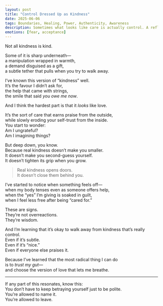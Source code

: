 ```yaml
---
layout: post
title: "Control Dressed Up as Kindness"
date: 2025-06-06
tags: Boundaries, Healing, Power, Authenticity, Awareness
description: Sometimes what looks like care is actually control. A reflection on reclaiming truth from disguised intentions.
emotions: [fear, acceptance]
---
```


Not all kindness is kind.

Some of it is sharp underneath—  
a manipulation wrapped in warmth,  
a demand disguised as a gift,  
a subtle tether that pulls when you try to walk away.

I’ve known this version of “kindness” well.  
It’s the favour I didn’t ask for,  
the help that came with strings,  
the smile that said *you owe me now*.

And I think the hardest part is that it *looks* like love.

It’s the sort of care that earns praise from the outside,  
while slowly eroding your self-trust from the inside.  
You start to wonder:  
Am I ungrateful?  
Am I imagining things?

But deep down, you know.  
Because real kindness doesn’t make you smaller.  
It doesn’t make you second-guess yourself.  
It doesn’t tighten its grip when you grow.

> Real kindness opens doors.  
> It doesn’t close them behind you.

I’ve started to notice when something feels off—  
when my body tenses even as someone offers help,  
when the “yes” I’m giving is soaked in guilt,  
when I feel less free after being “cared for.”

These are signs.  
They’re not overreactions.  
They’re wisdom.

And I’m learning that it’s okay to walk away from kindness that’s really control.  
Even if it’s subtle.  
Even if it’s “nice.”  
Even if everyone else praises it.

Because I’ve learned that the most radical thing I can do  
is to *trust my gut*—  
and choose the version of love that lets me breathe.

---

If any part of this resonates, know this:  
You don’t have to keep betraying yourself just to be polite.  
You’re allowed to name it.  
You’re allowed to leave.

